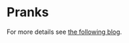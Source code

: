 # Pranks

For more details see [the following blog](https://blog.uship.com/shipping-code/april-fools-developer-style/).
